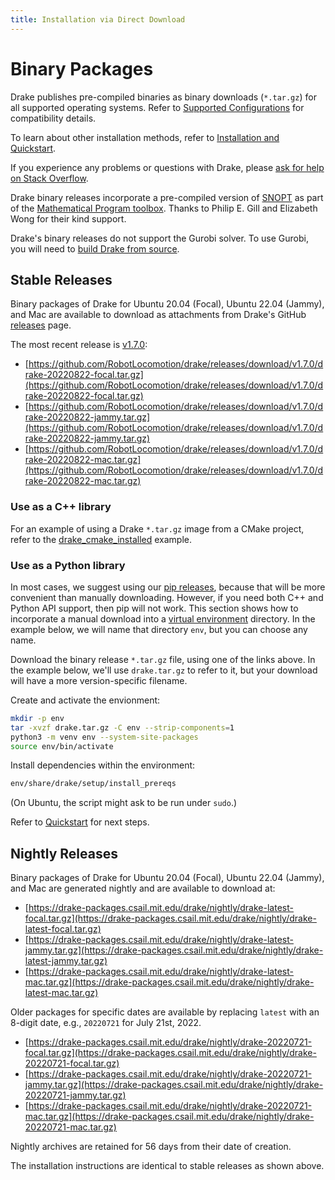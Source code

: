 ```yaml
---
title: Installation via Direct Download
---
```


# Binary Packages

Drake publishes pre-compiled binaries as binary downloads (``*.tar.gz``)
for all supported operating systems.  Refer to
[Supported Configurations](/installation.html#supported-configurations)
for compatibility details.

To learn about other installation methods, refer to
[Installation and Quickstart](/installation.html).

If you experience any problems or questions with Drake, please
[ask for help on Stack Overflow](/getting_help.html).

Drake binary releases incorporate a pre-compiled version of
[SNOPT](https://ccom.ucsd.edu/~optimizers/solvers/snopt/) as part of the
[Mathematical Program toolbox](https://drake.mit.edu/doxygen_cxx/group__solvers.html).
Thanks to Philip E. Gill and Elizabeth Wong for their kind support.

Drake's binary releases do not support the Gurobi solver. To use
Gurobi, you will need to [build Drake from source](/from_source.html).

## Stable Releases

Binary packages of Drake for Ubuntu 20.04 (Focal), Ubuntu 22.04 (Jammy), and
Mac are available to download as attachments from Drake's GitHub
[releases](https://github.com/RobotLocomotion/drake/releases) page.

The most recent release is
[v1.7.0](https://github.com/RobotLocomotion/drake/releases/tag/v1.7.0):

* [https://github.com/RobotLocomotion/drake/releases/download/v1.7.0/drake-20220822-focal.tar.gz](https://github.com/RobotLocomotion/drake/releases/download/v1.7.0/drake-20220822-focal.tar.gz)
* [https://github.com/RobotLocomotion/drake/releases/download/v1.7.0/drake-20220822-jammy.tar.gz](https://github.com/RobotLocomotion/drake/releases/download/v1.7.0/drake-20220822-jammy.tar.gz)
* [https://github.com/RobotLocomotion/drake/releases/download/v1.7.0/drake-20220822-mac.tar.gz](https://github.com/RobotLocomotion/drake/releases/download/v1.7.0/drake-20220822-mac.tar.gz)

### Use as a C++ library

For an example of using a Drake ``*.tar.gz`` image from a CMake project, refer
to the
[drake_cmake_installed](https://github.com/RobotLocomotion/drake-external-examples/tree/main/drake_cmake_installed)
example.

### Use as a Python library

In most cases, we suggest using our [pip releases](/pip.html), because that
will be more convenient than manually downloading.  However, if you need both
C++ and Python API support, then pip will not work.  This section shows
how to incorporate a manual download into a
[virtual environment](https://packaging.python.org/guides/installing-using-pip-and-virtual-environments/#creating-a-virtual-environment)
directory.  In the example below, we will name that directory ``env``, but you
can choose any name.

Download the binary release ``*.tar.gz`` file, using one of the links above.
In the example below, we'll use ``drake.tar.gz`` to refer to it, but your
download will have a more version-specific filename.

Create and activate the envionment:

```bash
mkdir -p env
tar -xvzf drake.tar.gz -C env --strip-components=1
python3 -m venv env --system-site-packages
source env/bin/activate
```

Install dependencies within the environment:

```bash
env/share/drake/setup/install_prereqs
````

(On Ubuntu, the script might ask to be run under ``sudo``.)

Refer to [Quickstart](/installation.html#quickstart) for next steps.

## Nightly Releases

Binary packages of Drake for Ubuntu 20.04 (Focal), Ubuntu 22.04 (Jammy), and
Mac are generated nightly and are available to download at:

* [https://drake-packages.csail.mit.edu/drake/nightly/drake-latest-focal.tar.gz](https://drake-packages.csail.mit.edu/drake/nightly/drake-latest-focal.tar.gz)
* [https://drake-packages.csail.mit.edu/drake/nightly/drake-latest-jammy.tar.gz](https://drake-packages.csail.mit.edu/drake/nightly/drake-latest-jammy.tar.gz)
* [https://drake-packages.csail.mit.edu/drake/nightly/drake-latest-mac.tar.gz](https://drake-packages.csail.mit.edu/drake/nightly/drake-latest-mac.tar.gz)

Older packages for specific dates are available by replacing ``latest`` with an
8-digit date, e.g., ``20220721`` for July 21st, 2022.

* [https://drake-packages.csail.mit.edu/drake/nightly/drake-20220721-focal.tar.gz](https://drake-packages.csail.mit.edu/drake/nightly/drake-20220721-focal.tar.gz)
* [https://drake-packages.csail.mit.edu/drake/nightly/drake-20220721-jammy.tar.gz](https://drake-packages.csail.mit.edu/drake/nightly/drake-20220721-jammy.tar.gz)
* [https://drake-packages.csail.mit.edu/drake/nightly/drake-20220721-mac.tar.gz](https://drake-packages.csail.mit.edu/drake/nightly/drake-20220721-mac.tar.gz)

Nightly archives are retained for 56 days from their date of creation.

The installation instructions are identical to stable releases as shown above.

